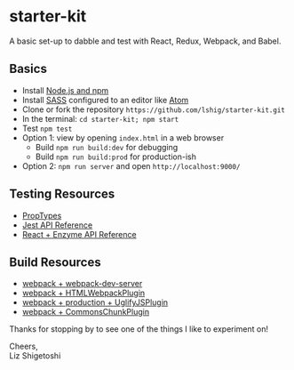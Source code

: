 # starter-kit

A basic set-up to dabble and test with React, Redux, Webpack, and Babel.

## Basics
- Install [Node.js and npm](https://nodejs.org/en/)
- Install [SASS](http://sass-lang.com/) configured to an editor like [Atom](https://atom.io/)
- Clone or fork the repository `https://github.com/lshig/starter-kit.git`
- In the terminal: `cd starter-kit; npm start`
- Test `npm test`
- Option 1: view by opening `index.html` in a web browser
  - Build `npm run build:dev` for debugging
  - Build `npm run build:prod` for production-ish
- Option 2: `npm run server` and open `http://localhost:9000/`

## Testing Resources
- [PropTypes](https://www.npmjs.com/package/prop-types)
- [Jest API Reference](https://facebook.github.io/jest/docs/api.html)
- [React + Enzyme API Reference](http://airbnb.io/enzyme/docs/api/index.html)

## Build Resources
- [webpack + webpack-dev-server](https://webpack.js.org/configuration/dev-server/#devserver)
- [webpack + HTMLWebpackPlugin](https://webpack.js.org/plugins/html-webpack-plugin/)
- [webpack + production + UglifyJSPlugin](https://webpack.js.org/plugins/uglifyjs-webpack-plugin/)
- [webpack + CommonsChunkPlugin](https://webpack.js.org/plugins/commons-chunk-plugin/)

Thanks for stopping by to see one of the things I like to experiment on!

Cheers,<br>
Liz Shigetoshi
